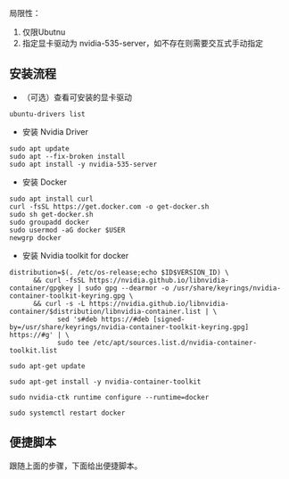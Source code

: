 局限性：

1. 仅限Ubutnu
2. 指定显卡驱动为 nvidia-535-server，如不存在则需要交互式手动指定

## 安装流程

- （可选）查看可安装的显卡驱动

```shell
ubuntu-drivers list
```

- 安装 Nvidia Driver

```shell
sudo apt update
sudo apt --fix-broken install
sudo apt install -y nvidia-535-server
```

- 安装 Docker

```shell
sudo apt install curl
curl -fsSL https://get.docker.com -o get-docker.sh
sudo sh get-docker.sh
sudo groupadd docker
sudo usermod -aG docker $USER
newgrp docker
```

- 安装 Nvidia toolkit for docker

```shell
distribution=$(. /etc/os-release;echo $ID$VERSION_ID) \
      && curl -fsSL https://nvidia.github.io/libnvidia-container/gpgkey | sudo gpg --dearmor -o /usr/share/keyrings/nvidia-container-toolkit-keyring.gpg \
      && curl -s -L https://nvidia.github.io/libnvidia-container/$distribution/libnvidia-container.list | \
            sed 's#deb https://#deb [signed-by=/usr/share/keyrings/nvidia-container-toolkit-keyring.gpg] https://#g' | \
            sudo tee /etc/apt/sources.list.d/nvidia-container-toolkit.list
```
```shell
sudo apt-get update

sudo apt-get install -y nvidia-container-toolkit

sudo nvidia-ctk runtime configure --runtime=docker

sudo systemctl restart docker
```

## 便捷脚本


跟随上面的步骤，下面给出便捷脚本。


